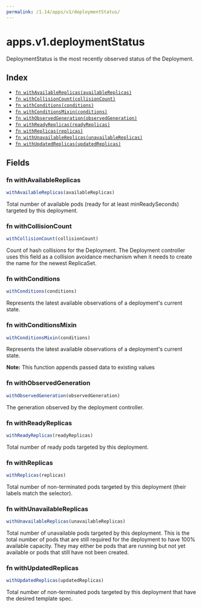 ```yaml
---
permalink: /1.14/apps/v1/deploymentStatus/
---
```


# apps.v1.deploymentStatus

DeploymentStatus is the most recently observed status of the Deployment.

## Index

* [`fn withAvailableReplicas(availableReplicas)`](#fn-withavailablereplicas)
* [`fn withCollisionCount(collisionCount)`](#fn-withcollisioncount)
* [`fn withConditions(conditions)`](#fn-withconditions)
* [`fn withConditionsMixin(conditions)`](#fn-withconditionsmixin)
* [`fn withObservedGeneration(observedGeneration)`](#fn-withobservedgeneration)
* [`fn withReadyReplicas(readyReplicas)`](#fn-withreadyreplicas)
* [`fn withReplicas(replicas)`](#fn-withreplicas)
* [`fn withUnavailableReplicas(unavailableReplicas)`](#fn-withunavailablereplicas)
* [`fn withUpdatedReplicas(updatedReplicas)`](#fn-withupdatedreplicas)

## Fields

### fn withAvailableReplicas

```ts
withAvailableReplicas(availableReplicas)
```

Total number of available pods (ready for at least minReadySeconds) targeted by this deployment.

### fn withCollisionCount

```ts
withCollisionCount(collisionCount)
```

Count of hash collisions for the Deployment. The Deployment controller uses this field as a collision avoidance mechanism when it needs to create the name for the newest ReplicaSet.

### fn withConditions

```ts
withConditions(conditions)
```

Represents the latest available observations of a deployment's current state.

### fn withConditionsMixin

```ts
withConditionsMixin(conditions)
```

Represents the latest available observations of a deployment's current state.

**Note:** This function appends passed data to existing values

### fn withObservedGeneration

```ts
withObservedGeneration(observedGeneration)
```

The generation observed by the deployment controller.

### fn withReadyReplicas

```ts
withReadyReplicas(readyReplicas)
```

Total number of ready pods targeted by this deployment.

### fn withReplicas

```ts
withReplicas(replicas)
```

Total number of non-terminated pods targeted by this deployment (their labels match the selector).

### fn withUnavailableReplicas

```ts
withUnavailableReplicas(unavailableReplicas)
```

Total number of unavailable pods targeted by this deployment. This is the total number of pods that are still required for the deployment to have 100% available capacity. They may either be pods that are running but not yet available or pods that still have not been created.

### fn withUpdatedReplicas

```ts
withUpdatedReplicas(updatedReplicas)
```

Total number of non-terminated pods targeted by this deployment that have the desired template spec.